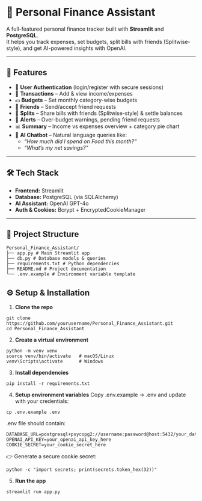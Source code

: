# 💸 Personal Finance Assistant

A full-featured personal finance tracker built with **Streamlit** and **PostgreSQL**.  
It helps you track expenses, set budgets, split bills with friends (Splitwise-style), and get AI-powered insights with OpenAI.

---

## 🚀 Features
- 🔑 **User Authentication** (login/register with secure sessions)
- 📑 **Transactions** – Add & view income/expenses
- 💵 **Budgets** – Set monthly category-wise budgets
- 👥 **Friends** – Send/accept friend requests
- 💸 **Splits** – Share bills with friends (Splitwise-style) & settle balances
- 🚨 **Alerts** – Over-budget warnings, pending friend requests
- 📊 **Summary** – Income vs expenses overview + category pie chart
- 🤖 **AI Chatbot** – Natural language queries like:
  - *“How much did I spend on Food this month?”*
  - *“What’s my net savings?”*

---

## 🛠️ Tech Stack
- **Frontend:** Streamlit
- **Database:** PostgreSQL (via SQLAlchemy)
- **AI Assistant:** OpenAI GPT-4o
- **Auth & Cookies:** Bcrypt + EncryptedCookieManager

---

## 📂 Project Structure
```
Personal_Finance_Assistant/
├── app.py # Main Streamlit app
├── db.py # Database models & queries
├── requirements.txt # Python dependencies
├── README.md # Project documentation
└── .env.example # Environment variable template
```
## ⚙️ Setup & Installation

1. **Clone the repo**
```
git clone https://github.com/yourusername/Personal_Finance_Assistant.git
cd Personal_Finance_Assistant
```
2. **Create a virtual environment**
```
python -m venv venv
source venv/bin/activate   # macOS/Linux
venv\Scripts\activate      # Windows
```
3. **Install dependencies**
```
pip install -r requirements.txt
```
4. **Setup environment variables**
Copy .env.example → .env and update with your credentials:
```
cp .env.example .env
```
.env file should contain:
```
DATABASE_URL=postgresql+psycopg2://username:password@host:5432/your_database
OPENAI_API_KEY=your_openai_api_key_here
COOKIE_SECRET=your_cookie_secret_here
```
👉 Generate a secure cookie secret:
```
python -c "import secrets; print(secrets.token_hex(32))"
```
5. **Run the app**
```
streamlit run app.py
```